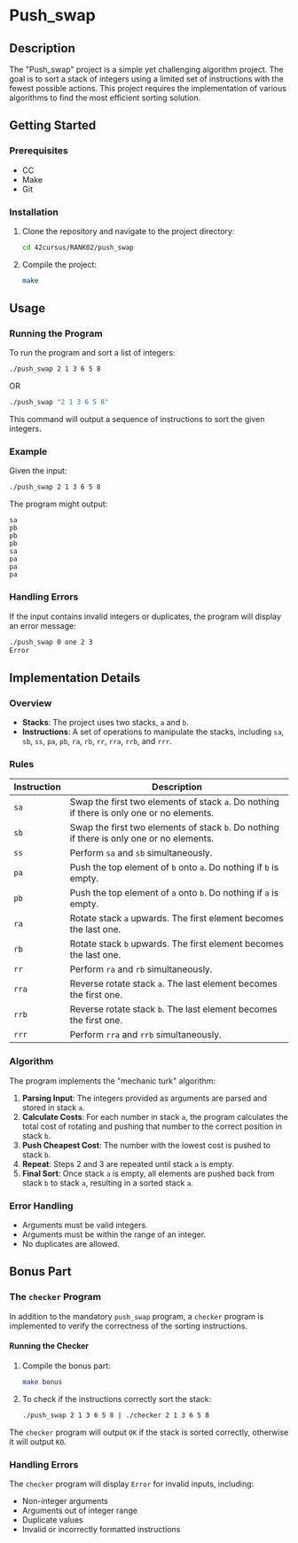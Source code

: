 # Push_swap

## Description

The "Push_swap" project is a simple yet challenging algorithm project. The goal is to sort a stack of integers using a limited set of instructions with the fewest possible actions. This project requires the implementation of various algorithms to find the most efficient sorting solution.

## Getting Started

### Prerequisites

- CC
- Make
- Git

### Installation

1. Clone the repository and navigate to the project directory:
    ```bash
    cd 42cursus/RANK02/push_swap
    ```

2. Compile the project:
    ```bash
    make
    ```

## Usage

### Running the Program

To run the program and sort a list of integers:
```bash
./push_swap 2 1 3 6 5 8
```
OR
```bash
./push_swap "2 1 3 6 5 8"
```

This command will output a sequence of instructions to sort the given integers.

### Example

Given the input:
```bash
./push_swap 2 1 3 6 5 8
```

The program might output:
```
sa
pb
pb
pb
sa
pa
pa
pa
```

### Handling Errors

If the input contains invalid integers or duplicates, the program will display an error message:
```bash
./push_swap 0 one 2 3
Error
```

## Implementation Details

### Overview

- **Stacks**: The project uses two stacks, `a` and `b`.
- **Instructions**: A set of operations to manipulate the stacks, including `sa`, `sb`, `ss`, `pa`, `pb`, `ra`, `rb`, `rr`, `rra`, `rrb`, and `rrr`.

### Rules

| Instruction | Description |
|-------------|-------------|
| `sa`        | Swap the first two elements of stack `a`. Do nothing if there is only one or no elements. |
| `sb`        | Swap the first two elements of stack `b`. Do nothing if there is only one or no elements. |
| `ss`        | Perform `sa` and `sb` simultaneously. |
| `pa`        | Push the top element of `b` onto `a`. Do nothing if `b` is empty. |
| `pb`        | Push the top element of `a` onto `b`. Do nothing if `a` is empty. |
| `ra`        | Rotate stack `a` upwards. The first element becomes the last one. |
| `rb`        | Rotate stack `b` upwards. The first element becomes the last one. |
| `rr`        | Perform `ra` and `rb` simultaneously. |
| `rra`       | Reverse rotate stack `a`. The last element becomes the first one. |
| `rrb`       | Reverse rotate stack `b`. The last element becomes the first one. |
| `rrr`       | Perform `rra` and `rrb` simultaneously. |

### Algorithm

The program implements the "mechanic turk" algorithm:

1. **Parsing Input**: The integers provided as arguments are parsed and stored in stack `a`.
2. **Calculate Costs**: For each number in stack `a`, the program calculates the total cost of rotating and pushing that number to the correct position in stack `b`.
3. **Push Cheapest Cost**: The number with the lowest cost is pushed to stack `b`.
4. **Repeat**: Steps 2 and 3 are repeated until stack `a` is empty.
5. **Final Sort**: Once stack `a` is empty, all elements are pushed back from stack `b` to stack `a`, resulting in a sorted stack `a`.

### Error Handling

- Arguments must be valid integers.
- Arguments must be within the range of an integer.
- No duplicates are allowed.

## Bonus Part

### The `checker` Program

In addition to the mandatory `push_swap` program, a `checker` program is implemented to verify the correctness of the sorting instructions.

#### Running the Checker

1. Compile the bonus part:
    ```bash
    make bonus
    ```

2. To check if the instructions correctly sort the stack:
    ```bash
    ./push_swap 2 1 3 6 5 8 | ./checker 2 1 3 6 5 8
    ```

The `checker` program will output `OK` if the stack is sorted correctly, otherwise it will output `KO`.

### Handling Errors

The `checker` program will display `Error` for invalid inputs, including:
- Non-integer arguments
- Arguments out of integer range
- Duplicate values
- Invalid or incorrectly formatted instructions

